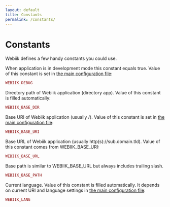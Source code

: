 ```yaml
---
layout: default
title: Constants
permalink: /constants/
---
```

# Constants
Webiik defines a few handy constants you could use.

When application is in development mode this constant equals true. Value of this constant is set in [the main configuration file](/configuration):
```php
WEBIIK_DEBUG
```

Directory path of Webiik application (directory app). Value of this constant is filled automatically:
```php
WEBIIK_BASE_DIR
```

Base URI of Webiik application (usually /). Value of this constant is set in [the main configuration file](/configuration):
```php
WEBIIK_BASE_URI
```

Base URL of Webiik application (usually http(s)://sub.domain.tld). Value of this constant comes from WEBIIK_BASE_URI:
```php
WEBIIK_BASE_URL
```

Base path is similar to WEBIIK_BASE_URL but always includes trailing slash.
```php
WEBIIK_BASE_PATH
```

Current language. Value of this constant is filled automatically. It depends on current URI and language settings in [the main configuration file](/configuration):
```php
WEBIIK_LANG
``` 